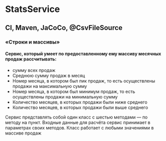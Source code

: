 # StatsService

## CI, Maven, JaCoCo, @CsvFileSource
### «Строки и массивы»
#### Cервис, который умеет по предоставленному ему массиву месячных продаж рассчитывать:

* сумму всех продаж
* Среднюю сумму продаж в месяц
* Номер месяца, в котором был пик продаж, то есть осуществлены продажи на максимальную сумму
* Номер месяца, в котором был минимум продаж, то есть осуществлены продажи на минимальную сумму
* Количество месяцев, в которых продажи были ниже среднего 
* Количество месяцев, в которых продажи были выше среднего 


Сервис представлять собой один класс с шестью методами — по методу на пункт. Входные данные для расчёта сервис принимает в параметрах своих методов. Класс работает с любыми значениями в массиве продаж
